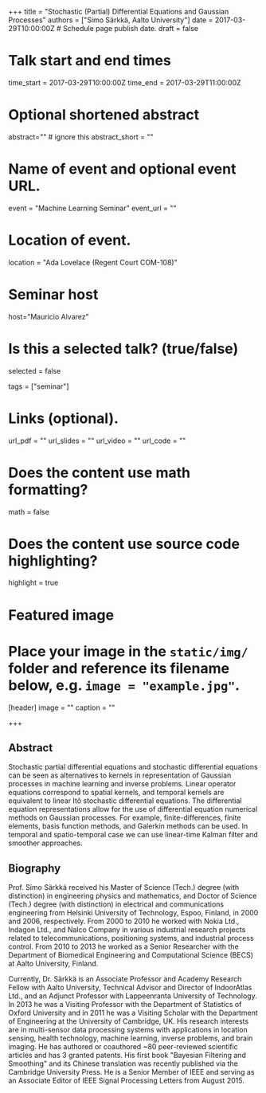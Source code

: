 +++
title = "Stochastic (Partial) Differential Equations and Gaussian Processes"
authors = ["Simo Särkkä, Aalto University"]
date = 2017-03-29T10:00:00Z  # Schedule page publish date.
draft = false

# Talk start and end times
time_start = 2017-03-29T10:00:00Z
time_end = 2017-03-29T11:00:00Z

# Optional shortened abstract
abstract="" # ignore this
abstract_short = ""

# Name of event and optional event URL.
event = "Machine Learning Seminar"
event_url = ""

# Location of event.
location = "Ada Lovelace (Regent Court COM-108)"

# Seminar host
host="Mauricio Alvarez"

# Is this a selected talk? (true/false)
selected = false

tags = ["seminar"]

# Links (optional).
url_pdf = ""
url_slides = ""
url_video = ""
url_code = ""

# Does the content use math formatting?
math = false

# Does the content use source code highlighting?
highlight = true

# Featured image
# Place your image in the `static/img/` folder and reference its filename below, e.g. `image = "example.jpg"`.
[header]
image = ""
caption = ""

+++

## Abstract

Stochastic partial differential equations and stochastic differential equations can be seen as alternatives to kernels in representation of Gaussian processes in machine learning and inverse problems. Linear operator equations correspond to spatial kernels, and temporal kernels are equivalent to linear Itô stochastic differential equations. The differential equation representations allow for the use of differential equation numerical methods on Gaussian processes. For example, finite-differences, finite elements, basis function methods, and Galerkin methods can be used. In temporal and spatio-temporal case we can use linear-time Kalman filter and smoother approaches.

## Biography

Prof. Simo Särkkä received his Master of Science (Tech.) degree (with distinction) in engineering physics and mathematics, and Doctor of Science (Tech.) degree (with distinction) in electrical and communications engineering from Helsinki University of Technology, Espoo, Finland, in 2000 and 2006, respectively. From 2000 to 2010 he worked with Nokia Ltd., Indagon Ltd., and Nalco Company in various industrial research projects related to telecommunications, positioning systems, and industrial process control. From 2010 to 2013 he worked as a Senior Researcher with the Department of Biomedical Engineering and Computational Science (BECS) at Aalto University, Finland.

Currently, Dr. Särkkä is an Associate Professor and Academy Research Fellow with Aalto University, Technical Advisor and Director of IndoorAtlas Ltd., and an Adjunct Professor with Lappeenranta University of Technology. In 2013 he was a Visiting Professor with the Department of Statistics of Oxford University and in 2011 he was a Visiting Scholar with the Department of Engineering at the University of Cambridge, UK. His research interests are in multi-sensor data processing systems with applications in location sensing, health technology, machine learning, inverse problems, and brain imaging. He has authored or coauthored ~80 peer-reviewed scientific articles and has 3 granted patents. His first book "Bayesian Filtering and Smoothing" and its Chinese translation was recently published via the Cambridge University Press. He is a Senior Member of IEEE and serving as an Associate Editor of IEEE Signal Processing Letters from August 2015.
